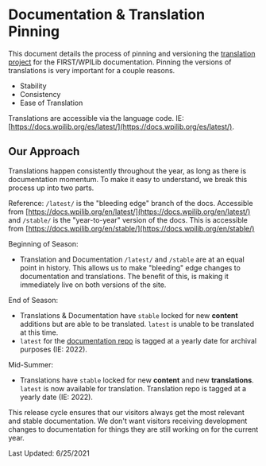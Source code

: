 # Documentation & Translation Pinning

This document details the process of pinning and versioning the [translation project](https://github.com/wpilibsuite/frc-docs-translations) for the FIRST/WPILib documentation. Pinning the versions of translations is very important for a couple reasons.

- Stability
- Consistency
- Ease of Translation

Translations are accessible via the language code. IE: [https://docs.wpilib.org/es/latest/](https://docs.wpilib.org/es/latest/).

## Our Approach

Translations happen consistently throughout the year, as long as there is documentation momentum. To make it easy to understand, we break this process up into two parts.

Reference: ``/latest/`` is the "bleeding edge" branch of the docs. Accessible from [https://docs.wpilib.org/en/latest/](https://docs.wpilib.org/en/latest/) and ``/stable/`` is the "year-to-year" version of the docs. This is accessible from [https://docs.wpilib.org/en/stable/](https://docs.wpilib.org/en/stable/)

Beginning of Season:
- Translation and Documentation ``/latest/`` and ``/stable`` are at an equal point in history. This allows us to make "bleeding" edge changes to documentation and translations. The benefit of this, is making it immediately live on both versions of the site.

End of Season:
- Translations & Documentation have ``stable`` locked for new **content** additions but are able to be translated. ``latest`` is unable to be translated at this time. 
- ``latest`` for the [documentation repo](https://github.com/wpilibsuite/frc-docs) is tagged at a yearly date for archival purposes (IE: 2022).

Mid-Summer:
- Translations have ``stable`` locked for new **content** and new **translations**. ``latest`` is now available for translation. Translation repo is tagged at a yearly date (IE: 2022).

This release cycle ensures that our visitors always get the most relevant and stable documentation. We don't want visitors receiving development changes to documentation for things they are still working on for the current year.

Last Updated: 6/25/2021
